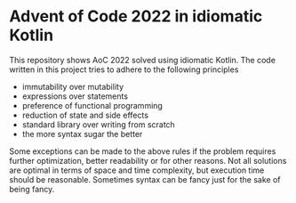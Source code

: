 # Advent of Code 2022 in idiomatic Kotlin

This repository shows AoC 2022 solved using idiomatic Kotlin. The code written in this project tries
to adhere to the following principles

- immutability over mutability
- expressions over statements
- preference of functional programming
- reduction of state and side effects
- standard library over writing from scratch
- the more syntax sugar the better

Some exceptions can be made to the above rules if the problem requires further optimization, better
readability or for other reasons. Not all solutions are optimal in terms of space and time
complexity, but execution time should be reasonable. Sometimes syntax can be fancy just for the sake
of being fancy.